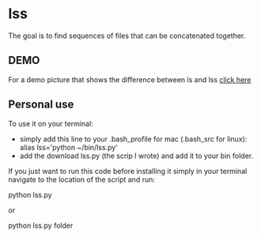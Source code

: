 lss
===

The goal is to find sequences of files that can be concatenated together.

DEMO 
----
For a demo picture that shows the difference between ls and lss [click here](https://drive.google.com/file/d/0B6aUnvcFXc0Ab1FhQUlpYlJwak0/view?usp=sharing) 

Personal use
------------
To use it on your terminal:
* simply add this line to your .bash_profile for mac (.bash_src for linux):
alias lss='python ~/bin/lss.py'
* add the download lss.py (the scrip I wrote) and add it to your bin folder. 


If you just want to run this code before installing it simply in your terminal navigate to the location of the script and run: 

python lss.py

or 

python lss.py folder



